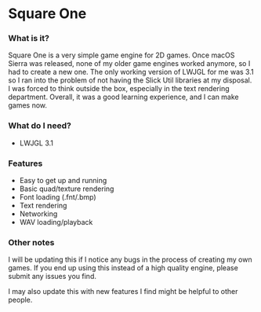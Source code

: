 # Square One

### What is it?

Square One is a very simple game engine for 2D games.
Once macOS Sierra was released, none of my older game
engines worked anymore, so I had to create a new one.
The only working version of LWJGL for me was 3.1 so
I ran into the problem of not having the Slick Util libraries
at my disposal. I was forced to think outside the box,
especially in the text rendering department. Overall, it
was a good learning experience, and I can make games now.

### What do I need?

* LWJGL 3.1

### Features

* Easy to get up and running
* Basic quad/texture rendering
* Font loading (.fnt/.bmp)
* Text rendering
* Networking
* WAV loading/playback

### Other notes

I will be updating this if I notice any bugs in the process
of creating my own games. If you end up using this instead
of a high quality engine, please submit any issues you find.

I may also update this with new features I find might be
helpful to other people.